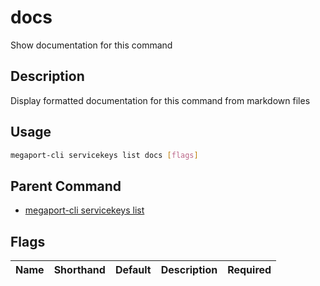 # docs

Show documentation for this command

## Description

Display formatted documentation for this command from markdown files

## Usage

```sh
megaport-cli servicekeys list docs [flags]
```


## Parent Command

* [megaport-cli servicekeys list](megaport-cli_servicekeys_list.md)
## Flags

| Name | Shorthand | Default | Description | Required |
|------|-----------|---------|-------------|----------|

